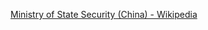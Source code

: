 ﻿[Ministry of State Security (China) - Wikipedia](https://en.wikipedia.org/wiki/Ministry_of_State_Security_(China))